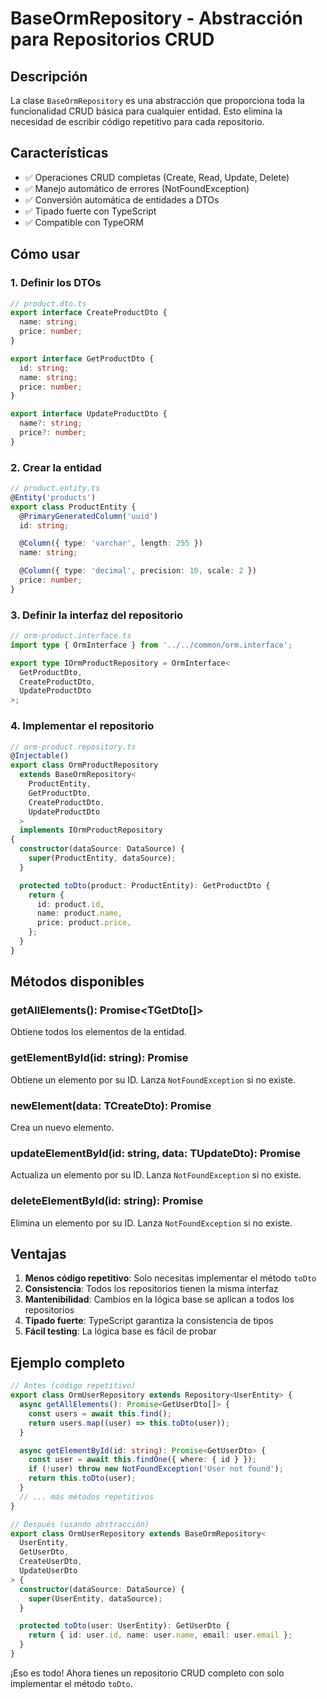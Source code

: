 # BaseOrmRepository - Abstracción para Repositorios CRUD

## Descripción

La clase `BaseOrmRepository` es una abstracción que proporciona toda la funcionalidad CRUD básica para cualquier entidad. Esto elimina la necesidad de escribir código repetitivo para cada repositorio.

## Características

- ✅ Operaciones CRUD completas (Create, Read, Update, Delete)
- ✅ Manejo automático de errores (NotFoundException)
- ✅ Conversión automática de entidades a DTOs
- ✅ Tipado fuerte con TypeScript
- ✅ Compatible con TypeORM

## Cómo usar

### 1. Definir los DTOs

```typescript
// product.dto.ts
export interface CreateProductDto {
  name: string;
  price: number;
}

export interface GetProductDto {
  id: string;
  name: string;
  price: number;
}

export interface UpdateProductDto {
  name?: string;
  price?: number;
}
```

### 2. Crear la entidad

```typescript
// product.entity.ts
@Entity('products')
export class ProductEntity {
  @PrimaryGeneratedColumn('uuid')
  id: string;

  @Column({ type: 'varchar', length: 255 })
  name: string;

  @Column({ type: 'decimal', precision: 10, scale: 2 })
  price: number;
}
```

### 3. Definir la interfaz del repositorio

```typescript
// orm-product.interface.ts
import type { OrmInterface } from '../../common/orm.interface';

export type IOrmProductRepository = OrmInterface<
  GetProductDto,
  CreateProductDto,
  UpdateProductDto
>;
```

### 4. Implementar el repositorio

```typescript
// orm-product.repository.ts
@Injectable()
export class OrmProductRepository
  extends BaseOrmRepository<
    ProductEntity,
    GetProductDto,
    CreateProductDto,
    UpdateProductDto
  >
  implements IOrmProductRepository
{
  constructor(dataSource: DataSource) {
    super(ProductEntity, dataSource);
  }

  protected toDto(product: ProductEntity): GetProductDto {
    return {
      id: product.id,
      name: product.name,
      price: product.price,
    };
  }
}
```

## Métodos disponibles

### getAllElements(): Promise<TGetDto[]>

Obtiene todos los elementos de la entidad.

### getElementById(id: string): Promise<TGetDto>

Obtiene un elemento por su ID. Lanza `NotFoundException` si no existe.

### newElement(data: TCreateDto): Promise<TGetDto>

Crea un nuevo elemento.

### updateElementById(id: string, data: TUpdateDto): Promise<TGetDto>

Actualiza un elemento por su ID. Lanza `NotFoundException` si no existe.

### deleteElementById(id: string): Promise<TGetDto>

Elimina un elemento por su ID. Lanza `NotFoundException` si no existe.

## Ventajas

1. **Menos código repetitivo**: Solo necesitas implementar el método `toDto`
2. **Consistencia**: Todos los repositorios tienen la misma interfaz
3. **Mantenibilidad**: Cambios en la lógica base se aplican a todos los repositorios
4. **Tipado fuerte**: TypeScript garantiza la consistencia de tipos
5. **Fácil testing**: La lógica base es fácil de probar

## Ejemplo completo

```typescript
// Antes (código repetitivo)
export class OrmUserRepository extends Repository<UserEntity> {
  async getAllElements(): Promise<GetUserDto[]> {
    const users = await this.find();
    return users.map((user) => this.toDto(user));
  }

  async getElementById(id: string): Promise<GetUserDto> {
    const user = await this.findOne({ where: { id } });
    if (!user) throw new NotFoundException('User not found');
    return this.toDto(user);
  }
  // ... más métodos repetitivos
}

// Después (usando abstracción)
export class OrmUserRepository extends BaseOrmRepository<
  UserEntity,
  GetUserDto,
  CreateUserDto,
  UpdateUserDto
> {
  constructor(dataSource: DataSource) {
    super(UserEntity, dataSource);
  }

  protected toDto(user: UserEntity): GetUserDto {
    return { id: user.id, name: user.name, email: user.email };
  }
}
```

¡Eso es todo! Ahora tienes un repositorio CRUD completo con solo implementar el método `toDto`.
